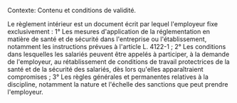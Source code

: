 Contexte: Contenu et conditions de validité.

Le règlement intérieur est un document écrit par lequel l'employeur fixe exclusivement : 1° Les mesures d'application de la réglementation en matière de santé et de sécurité dans l'entreprise ou l'établissement, notamment les instructions prévues à l'article L. 4122-1 ; 2° Les conditions dans lesquelles les salariés peuvent être appelés à participer, à la demande de l'employeur, au rétablissement de conditions de travail protectrices de la santé et de la sécurité des salariés, dès lors qu'elles apparaîtraient compromises ; 3° Les règles générales et permanentes relatives à la discipline, notamment la nature et l'échelle des sanctions que peut prendre l'employeur.